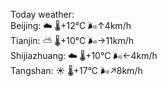 Today weather:  
Beijing: ☁️   🌡️+12°C 🌬️↑4km/h  
Tianjin: ⛅️  🌡️+10°C 🌬️→11km/h  
Shijiazhuang: ☁️   🌡️+10°C 🌬️←4km/h  
Tangshan: ☀️   🌡️+17°C 🌬️↗8km/h  
